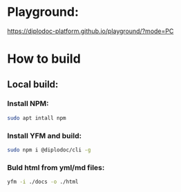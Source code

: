 # Playground:

https://diplodoc-platform.github.io/playground/?mode=PC

# How to build

## Local build:

### Install NPM:

```bash
sudo apt intall npm
```

### Install YFM and build:

```bash
sudo npm i @diplodoc/cli -g
```

### Buld html from yml/md files:

```bash
yfm -i ./docs -o ./html
```